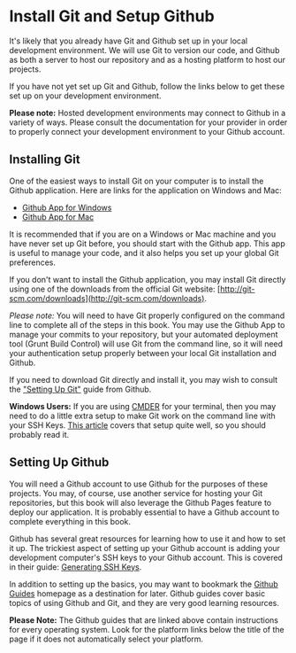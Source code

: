 # Install Git and Setup Github

It's likely that you already have Git and Github set up in your local development environment. We will use Git to version our code, and Github as both a server to host our repository and as a hosting platform to host our projects.

If you have not yet set up Git and Github, follow the links below to get these set up on your development environment.

**Please note:** Hosted development environments may connect to Github in a variety of ways. Please consult the documentation for your provider in order to properly connect your development environment to your Github account.

## Installing Git

One of the easiest ways to install Git on your computer is to install the Github application. Here are links for the application on Windows and Mac:

* [Github App for Windows](https://windows.github.com/)
* [Github App for Mac](https://mac.github.com/)

It is recommended that if you are on a Windows or Mac machine and you have never set up Git before, you should start with the Github app. This app is useful to manage your code, and it also helps you set up your global Git preferences.

If you don't want to install the Github application, you may install Git directly using one of the downloads from the official Git website: [http://git-scm.com/downloads](http://git-scm.com/downloads).

_Please note:_ You will need to have Git properly configured on the command line to complete all of the steps in this book. You may use the Github App to manage your commits to your repository, but your automated deployment tool \(Grunt Build Control\) will use Git from the command line, so it will need your authentication setup properly between your local Git installation and Github.

If you need to download Git directly and install it, you may wish to consult the ["Setting Up Git"](https://help.github.com/articles/set-up-git/) guide from Github.

**Windows Users:** If you are using [CMDER](http://cmder.net/) for your terminal, then you may need to do a little extra setup to make Git work on the command line with your SSH Keys. [This article](https://www.awmoore.com/2015/01/14/setting-up-git-and-cmder/) covers that setup quite well, so you should probably read it.

## Setting Up Github

You will need a Github account to use Github for the purposes of these projects. You may, of course, use another service for hosting your Git repositories, but this book will also leverage the Github Pages feature to deploy our application. It is probably essential to have a Github account to complete everything in this book.

Github has several great resources for learning how to use it and how to set it up. The trickiest aspect of setting up your Github account is adding your development computer's SSH keys to your Github account. This is covered in their guide: [Generating SSH Keys](https://help.github.com/articles/generating-ssh-keys/).

In addition to setting up the basics, you may want to bookmark the [Github Guides](https://guides.github.com/) homepage as a destination for later. Github guides cover basic topics of using Github and Git, and they are very good learning resources.

**Please Note:** The Github guides that are linked above contain instructions for every operating system. Look for the platform links below the title of the page if it does not automatically select your platform.

